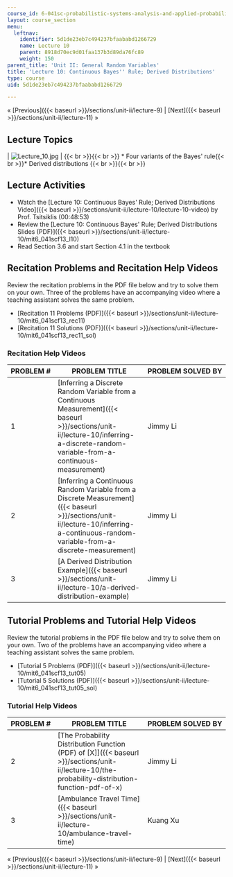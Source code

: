 ```yaml
---
course_id: 6-041sc-probabilistic-systems-analysis-and-applied-probability-fall-2013
layout: course_section
menu:
  leftnav:
    identifier: 5d1de23eb7c494237bfaababd1266729
    name: Lecture 10
    parent: 8918d70ec9d01faa137b3d89da76fc89
    weight: 150
parent_title: 'Unit II: General Random Variables'
title: 'Lecture 10: Continuous Bayes'' Rule; Derived Distributions'
type: course
uid: 5d1de23eb7c494237bfaababd1266729

---
```


« [Previous]({{< baseurl >}}/sections/unit-ii/lecture-9) | [Next]({{< baseurl >}}/sections/unit-ii/lecture-11) »

Lecture Topics
--------------

| ![Lecture_10.jpg](/coursemedia/6-041sc-probabilistic-systems-analysis-and-applied-probability-fall-2013/af4f95cad8ba4637b775909bdb19fc66_Lecture_10.jpg) |  {{< br >}}{{< br >}} *   Four variants of the Bayes' rule{{< br >}}*   Derived distributions {{< br >}}{{< br >}}  

Lecture Activities
------------------

*   Watch the [Lecture 10: Continuous Bayes' Rule; Derived Distributions Video]({{< baseurl >}}/sections/unit-ii/lecture-10/lecture-10-video) by Prof. Tsitsiklis (00:48:53)
*   Review the [Lecture 10: Continuous Bayes' Rule; Derived Distributions Slides (PDF)]({{< baseurl >}}/sections/unit-ii/lecture-10/mit6_041scf13_l10)
*   Read Section 3.6 and start Section 4.1 in the textbook

Recitation Problems and Recitation Help Videos
----------------------------------------------

Review the recitation problems in the PDF file below and try to solve them on your own. Three of the problems have an accompanying video where a teaching assistant solves the same problem.

*   [Recitation 11 Problems (PDF)]({{< baseurl >}}/sections/unit-ii/lecture-10/mit6_041scf13_rec11)
*   [Recitation 11 Solutions (PDF)]({{< baseurl >}}/sections/unit-ii/lecture-10/mit6_041scf13_rec11_sol)

### Recitation Help Videos

| PROBLEM # | PROBLEM TITLE | PROBLEM SOLVED BY |
| --- | --- | --- |
| 1 | [Inferring a Discrete Random Variable from a Continuous Measurement]({{< baseurl >}}/sections/unit-ii/lecture-10/inferring-a-discrete-random-variable-from-a-continuous-measurement) | Jimmy Li |
| 2 | [Inferring a Continuous Random Variable from a Discrete Measurement]({{< baseurl >}}/sections/unit-ii/lecture-10/inferring-a-continuous-random-variable-from-a-discrete-measurement) | Jimmy Li |
| 3 | [A Derived Distribution Example]({{< baseurl >}}/sections/unit-ii/lecture-10/a-derived-distribution-example) | Jimmy Li 

Tutorial Problems and Tutorial Help Videos
------------------------------------------

Review the tutorial problems in the PDF file below and try to solve them on your own. Two of the problems have an accompanying video where a teaching assistant solves the same problem.

*   [Tutorial 5 Problems (PDF)]({{< baseurl >}}/sections/unit-ii/lecture-10/mit6_041scf13_tut05)
*   [Tutorial 5 Solutions (PDF)]({{< baseurl >}}/sections/unit-ii/lecture-10/mit6_041scf13_tut05_sol)

### Tutorial Help Videos

| PROBLEM # | PROBLEM TITLE | PROBLEM SOLVED BY |
| --- | --- | --- |
| 2 | [The Probability Distribution Function (PDF) of \[X\]]({{< baseurl >}}/sections/unit-ii/lecture-10/the-probability-distribution-function-pdf-of-x) | Jimmy Li |
| 3 | [Ambulance Travel Time]({{< baseurl >}}/sections/unit-ii/lecture-10/ambulance-travel-time) | Kuang Xu 

« [Previous]({{< baseurl >}}/sections/unit-ii/lecture-9) | [Next]({{< baseurl >}}/sections/unit-ii/lecture-11) »
